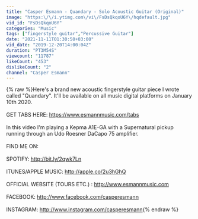 ```yaml
---
title: "Casper Esmann - Quandary - Solo Acoustic Guitar (Original)"
image: "https:\/\/i.ytimg.com\/vi\/FsDsQkqoU6Y\/hqdefault.jpg"
vid_id: "FsDsQkqoU6Y"
categories: "Music"
tags: ["fingerstyle guitar","Percussive Guitar"]
date: "2021-11-11T01:30:50+03:00"
vid_date: "2019-12-20T14:00:04Z"
duration: "PT3M54S"
viewcount: "11787"
likeCount: "453"
dislikeCount: "2"
channel: "Casper Esmann"
---
```

{% raw %}Here's a brand new acoustic fingerstyle guitar piece I wrote called &quot;Quandary&quot;. It'll be available on all music digital platforms on January 10th 2020.<br /><br />GET TABS HERE: <a rel="nofollow" target="blank" href="https://www.esmannmusic.com/tabs">https://www.esmannmusic.com/tabs</a><br /><br />In this video I'm playing a Kepma A1E-GA with a Supernatural pickup running through an Udo Roesner DaCapo 75 amplifier.<br /><br />FIND ME ON:<br /><br />SPOTIFY: <a rel="nofollow" target="blank" href="http://bit.ly/2qwk7Ln">http://bit.ly/2qwk7Ln</a><br /><br />ITUNES/APPLE MUSIC: <a rel="nofollow" target="blank" href="http://apple.co/2u3hGhQ">http://apple.co/2u3hGhQ</a><br /><br />OFFICIAL WEBSITE (TOURS ETC.) : <a rel="nofollow" target="blank" href="http://www.esmannmusic.com">http://www.esmannmusic.com</a><br /><br />FACEBOOK: <a rel="nofollow" target="blank" href="http://www.facebook.com/casperesmann">http://www.facebook.com/casperesmann</a><br /><br />INSTAGRAM: <a rel="nofollow" target="blank" href="http://www.instagram.com/casperesmann">http://www.instagram.com/casperesmann</a>{% endraw %}
